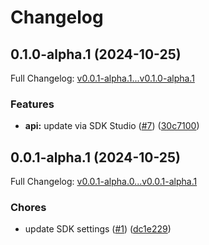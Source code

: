 # Changelog

## 0.1.0-alpha.1 (2024-10-25)

Full Changelog: [v0.0.1-alpha.1...v0.1.0-alpha.1](https://github.com/browserbase/sdk-python/compare/v0.0.1-alpha.1...v0.1.0-alpha.1)

### Features

* **api:** update via SDK Studio ([#7](https://github.com/browserbase/sdk-python/issues/7)) ([30c7100](https://github.com/browserbase/sdk-python/commit/30c71000404a55a64140d1f269220f2762aa5753))

## 0.0.1-alpha.1 (2024-10-25)

Full Changelog: [v0.0.1-alpha.0...v0.0.1-alpha.1](https://github.com/browserbase/sdk-python/compare/v0.0.1-alpha.0...v0.0.1-alpha.1)

### Chores

* update SDK settings ([#1](https://github.com/browserbase/sdk-python/issues/1)) ([dc1e229](https://github.com/browserbase/sdk-python/commit/dc1e229189470b0f3df3c5a2e7da4e789fc76279))
